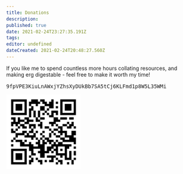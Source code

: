 ```yaml
---
title: Donations
description: 
published: true
date: 2021-02-24T23:27:35.191Z
tags: 
editor: undefined
dateCreated: 2021-02-24T20:48:27.560Z
---
```


If you like me to spend countless more hours collating resources, and making erg digestable - feel free to make it worth my time!

<kbd>9fpVPE3KiuLnAWxjYZhsXyDUkBb7SA5tCj6KLFmd1p8W5L35WMi</kbd>

![canvas.png](/canvas.png)